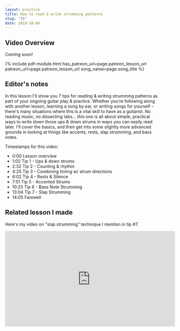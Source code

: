```yaml
---
layout: practice
title: How to read & write strumming patterns
slug: "15"
date: 2019-10-06
---
```


<!-- patreon_lesson_available: true
patreon_lesson_url: https://www.patreon.com/posts/29981439 -->



## Video Overview

Coming soon!

<!-- <iframe width="560" height="315" src="https://www.youtube.com/embed/IDZ73mtqBfM?showinfo=0" frameborder="0" allowfullscreen></iframe> -->

{% include pdf-module.html has_patreon_url=page.patreon_lesson_url patreon_url=page.patreon_lesson_url song_name=page.song_title %}

<!-- Coming soon! -->

## Editor's notes

In this lesson I'll show you 7 tips for reading & writing strumming patterns as part of your ongoing guitar play & practice. Whether you're following along with another lesson, learning a song by ear, or writing songs for yourself – there's many situations where this is a vital skill to have as a guitarist. No reading music, no dissecting tabs... this one is all about simple, practical ways to write down those ups & down strums in ways you can easily read later. I'll cover the basics, and then get into some slightly more advanced grounds in looking at things like accents, rests, slap strumming, and bass notes.

Timestamps for this video:

- 0:00 Lesson overview
- 1:02 Tip 1 - Ups & down strums
- 2:32 Tip 2 - Counting & rhythm
- 4:25 Tip 3 - Combining timing w/ strum directions
- 6:02 Tip 4 - Rests & Silence
- 7:51 Tip 5 - Accented Strums
- 10:25 Tip 6 - Bass Note Strumming
- 13:04 Tip 7 - Slap Strumming
- 14:05 Farewell

## Related lesson I made

Here's my video on "slap strumming" technique I mention in tip #7.

<iframe width="560" height="315" src="https://www.youtube.com/embed/iQ7pLK4oUEc" frameborder="0" allow="accelerometer; autoplay; encrypted-media; gyroscope; picture-in-picture" allowfullscreen></iframe>
